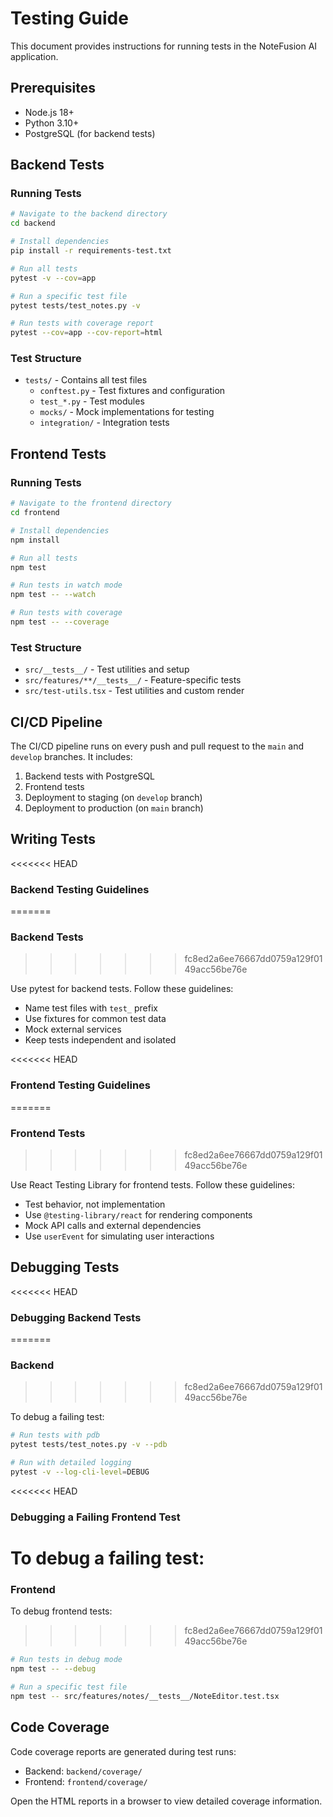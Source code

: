 # Testing Guide

This document provides instructions for running tests in the NoteFusion AI application.

## Prerequisites

- Node.js 18+
- Python 3.10+
- PostgreSQL (for backend tests)

## Backend Tests

### Running Tests

```bash
# Navigate to the backend directory
cd backend

# Install dependencies
pip install -r requirements-test.txt

# Run all tests
pytest -v --cov=app

# Run a specific test file
pytest tests/test_notes.py -v

# Run tests with coverage report
pytest --cov=app --cov-report=html
```

### Test Structure

- `tests/` - Contains all test files
  - `conftest.py` - Test fixtures and configuration
  - `test_*.py` - Test modules
  - `mocks/` - Mock implementations for testing
  - `integration/` - Integration tests

## Frontend Tests

### Running Tests

```bash
# Navigate to the frontend directory
cd frontend

# Install dependencies
npm install

# Run all tests
npm test

# Run tests in watch mode
npm test -- --watch

# Run tests with coverage
npm test -- --coverage
```

### Test Structure

- `src/__tests__/` - Test utilities and setup
- `src/features/**/__tests__/` - Feature-specific tests
- `src/test-utils.tsx` - Test utilities and custom render

## CI/CD Pipeline

The CI/CD pipeline runs on every push and pull request to the `main` and `develop` branches. It includes:

1. Backend tests with PostgreSQL
2. Frontend tests
3. Deployment to staging (on `develop` branch)
4. Deployment to production (on `main` branch)

## Writing Tests

<<<<<<< HEAD
### Backend Testing Guidelines
=======
### Backend Tests
>>>>>>> fc8ed2a6ee76667dd0759a129f0149acc56be76e

Use pytest for backend tests. Follow these guidelines:

- Name test files with `test_` prefix
- Use fixtures for common test data
- Mock external services
- Keep tests independent and isolated

<<<<<<< HEAD
### Frontend Testing Guidelines
=======
### Frontend Tests
>>>>>>> fc8ed2a6ee76667dd0759a129f0149acc56be76e

Use React Testing Library for frontend tests. Follow these guidelines:

- Test behavior, not implementation
- Use `@testing-library/react` for rendering components
- Mock API calls and external dependencies
- Use `userEvent` for simulating user interactions

## Debugging Tests

<<<<<<< HEAD
### Debugging Backend Tests
=======
### Backend
>>>>>>> fc8ed2a6ee76667dd0759a129f0149acc56be76e

To debug a failing test:

```bash
# Run tests with pdb
pytest tests/test_notes.py -v --pdb

# Run with detailed logging
pytest -v --log-cli-level=DEBUG
```

<<<<<<< HEAD
### Debugging a Failing Frontend Test

To debug a failing test:
=======
### Frontend

To debug frontend tests:
>>>>>>> fc8ed2a6ee76667dd0759a129f0149acc56be76e

```bash
# Run tests in debug mode
npm test -- --debug

# Run a specific test file
npm test -- src/features/notes/__tests__/NoteEditor.test.tsx
```

## Code Coverage

Code coverage reports are generated during test runs:

- Backend: `backend/coverage/`
- Frontend: `frontend/coverage/`

Open the HTML reports in a browser to view detailed coverage information.
